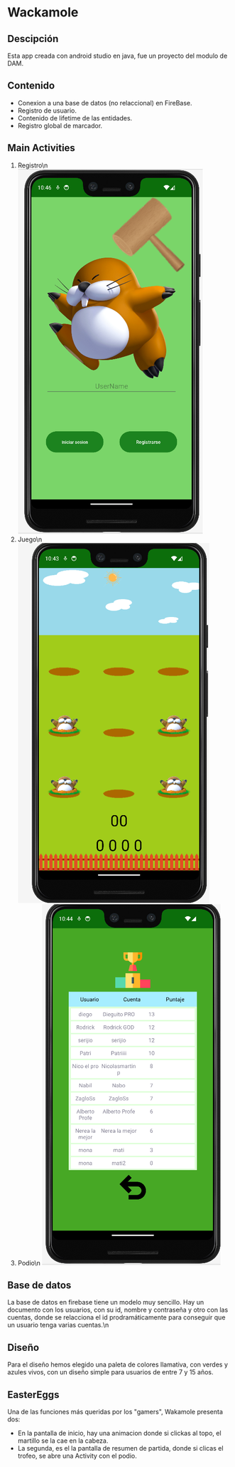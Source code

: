# Wackamole
## Descipción
Esta app creada con android studio en java, fue un proyecto del modulo de DAM.
## Contenido
- Conexion a una base de datos (no relaccional) en FireBase.
- Registro de usuario.
- Contenido de lifetime de las entidades.
- Registro global de marcador.
## Main Activities
1. Registro\n
      <img src= "https://github.com/RodrigoHdezPimentel/Actividad_Desarrollo_Movil/blob/main/app/src/main/res/drawable/MainActivity.png">
2. Juego\n
      <img src= "https://github.com/RodrigoHdezPimentel/Actividad_Desarrollo_Movil/blob/main/app/src/main/res/drawable/GameActivity.png">
3. Podio\n
     <img src= "https://github.com/RodrigoHdezPimentel/Actividad_Desarrollo_Movil/blob/main/app/src/main/res/drawable/PodioActivity.png">
## Base de datos
La base de datos en firebase tiene un modelo muy sencillo. Hay un documento con los usuarios, con su id, nombre y contraseña y otro con las cuentas, donde se relacciona el id prodramáticamente para conseguir que un usuario tenga varias cuentas.\n
## Diseño
Para el diseño hemos elegido una paleta de colores llamativa, con verdes y azules vivos, con un diseño simple para usuarios de entre 7 y 15 años.
## EasterEggs
Una de las funciones más queridas por los "gamers", Wakamole presenta dos:
- En la pantalla de inicio, hay una animacion donde si clickas al topo, el martillo se la cae en la cabeza.
- La segunda, es el la pantalla de resumen de partida, donde si clicas el trofeo, se abre una Activity con el podio.
